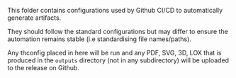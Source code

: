This folder contains configurations used by Github CI/CD to automatically
generate artifacts.

They should follow the standard configurations but may differ to ensure the
automation remains stable (i.e standardising file names/paths).

Any thconfig placed in here will be run and any PDF, SVG, 3D, LOX that is
produced in the `outputs` directory (not in any subdirectory) will be uploaded
to the release on Github.
